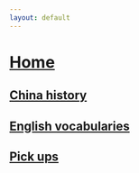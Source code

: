 ```yaml
---
layout: default
---
```

#  [Home](../../index.md)
## [China history](./history.md)
## [English vocabularies](./vocabulary.md)
## [Pick ups](./pickups.md)

